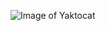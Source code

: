 ![Image of Yaktocat](https://github.com/Canadian-Geospatial-Platform/WPTheme_GeospatialViewer/blob/master/img/3.png)
